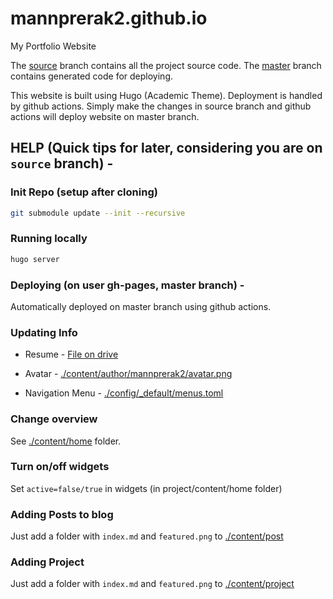 # mannprerak2.github.io

My Portfolio Website

The [source](https://github.com/mannprerak2/mannprerak2.github.io/tree/source) branch contains all the project source code.
The [master](https://github.com/mannprerak2/mannprerak2.github.io/tree/master) branch contains generated code for deploying.

This website is built using Hugo (Academic Theme). Deployment is handled by github actions.
Simply make the changes in source branch and github actions will deploy website on master branch.

## HELP (Quick tips for later, considering you are on `source` branch) -

### Init Repo (setup after cloning)
```bash
git submodule update --init --recursive
```

### Running locally
```bash
hugo server
```

### Deploying (on user gh-pages, master branch) -
Automatically deployed on master branch using github actions.

### Updating Info
- Resume - [File on drive](https://drive.google.com/file/d/1edmxnXqdmr_JUAWxiZZzL3xmv004IRp2/view?usp=sharing)

- Avatar - [./content/author/mannprerak2/avatar.png](./content/author/mannprerak2/avatar.png)

- Navigation Menu - [./config/_default/menus.toml](./config/_default/menus.toml)

### Change overview
See [./content/home](./content/home) folder.
### Turn on/off widgets
Set `active=false/true` in widgets (in project/content/home folder)

### Adding Posts to blog
Just add a folder with `index.md` and `featured.png` to [./content/post](./content/post)

### Adding Project
Just add a folder with `index.md` and `featured.png` to [./content/project](./content/project)
